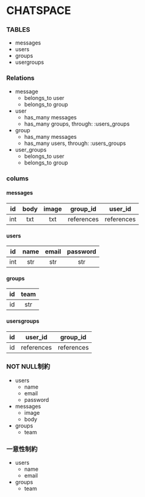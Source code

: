 # CHATSPACE

### TABLES
- messages
- users
- groups
- usergroups

### Relations
- message
  - belongs_to user
  - belongs_to group
- user
  - has_many messages
  - has_many groups, through: :users_groups
- group
  - has_many messages
  - has_many users, through: :users_groups
- user_groups
  - belongs_to user
  - belongs_to group

### colums
#### messages

|id|body|image|group_id|user_id|
|:--:|:--:|:--:|:--:|:--:|
|int|txt|txt|references|references|

#### users

|id|name|email|password|
|:--:|:--:|:--:|:--:|
|int|str|str|str|

#### groups

|id|team|
|:--:|:--:|
|id|str|

#### usersgroups

|id|user_id|group_id|
|:--:|:--:|:--:|
|id|references|references|

### NOT NULL制約
- users
  - name
  - email
  - password
- messages
  - image
  - body
- groups
  - team

### 一意性制約
 - users
   - name
   - email
 - groups
    - team
